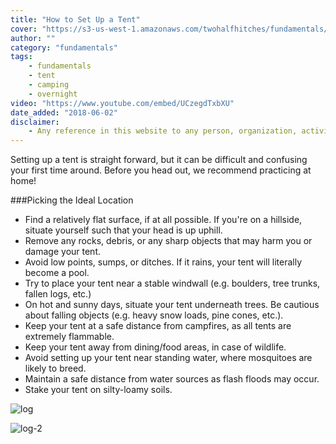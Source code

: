 ```yaml
---
title: "How to Set Up a Tent"
cover: "https://s3-us-west-1.amazonaws.com/twohalfhitches/fundamentals/tent-setup/Setting%2Bup%2Ba%2Btent%2BBanner.jpg"
author: ""
category: "fundamentals"
tags:
    - fundamentals
    - tent
    - camping
    - overnight
video: "https://www.youtube.com/embed/UCzegdTxbXU"
date_added: "2018-06-02"
disclaimer:
    - Any reference in this website to any person, organization, activity, product, or service related to such person or organization, or any linkages from this web site to the web site of another party, do not constitute or imply the endorsement, recommendation, or favoring of Two Half-Hitches.
---
```


Setting up a tent is straight forward, but it can be difficult and confusing your first time around. Before you head out, we recommend practicing at home!

###Picking the Ideal Location

- Find a relatively flat surface, if at all possible. If you're on a hillside, situate yourself such that your head is up uphill.
- Remove any rocks, debris, or any sharp objects that may harm you or damage your tent.
- Avoid low points, sumps, or ditches. If it rains, your tent will literally become a pool.
- Try to place your tent near a stable windwall (e.g. boulders, tree trunks, fallen logs, etc.)
- On hot and sunny days, situate your tent underneath trees. Be cautious about falling objects (e.g. heavy snow loads, pine cones, etc.).
- Keep your tent at a safe distance from campfires, as all tents are extremely flammable.
- Keep your tent away from dining/food areas, in case of wildlife.
- Avoid setting up your tent near standing water, where mosquitoes are likely to breed.
- Maintain a safe distance from water sources as flash floods may occur.
- Stake your tent on silty-loamy soils.

![log](https://s3-us-west-1.amazonaws.com/twohalfhitches/fundamentals/tent-setup/log.jpeg)

![log-2](https://s3-us-west-1.amazonaws.com/twohalfhitches/fundamentals/tent-setup/log-2.jpeg)
